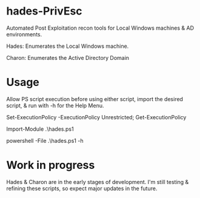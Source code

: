 # hades-PrivEsc
Automated Post Exploitation recon tools for Local Windows machines &amp; AD environments.

Hades: Enumerates the Local Windows machine.

Charon: Enumerates the Active Directory Domain

# Usage
Allow PS script execution before using either script, import the desired script, & run with -h for the Help Menu.

Set-ExecutionPolicy -ExecutionPolicy Unrestricted; Get-ExecutionPolicy

Import-Module .\hades.ps1

powershell -File .\hades.ps1 -h

# Work in progress
Hades & Charon are in the early stages of development. I'm still testing & refining these scripts, so expect major updates in the future.
